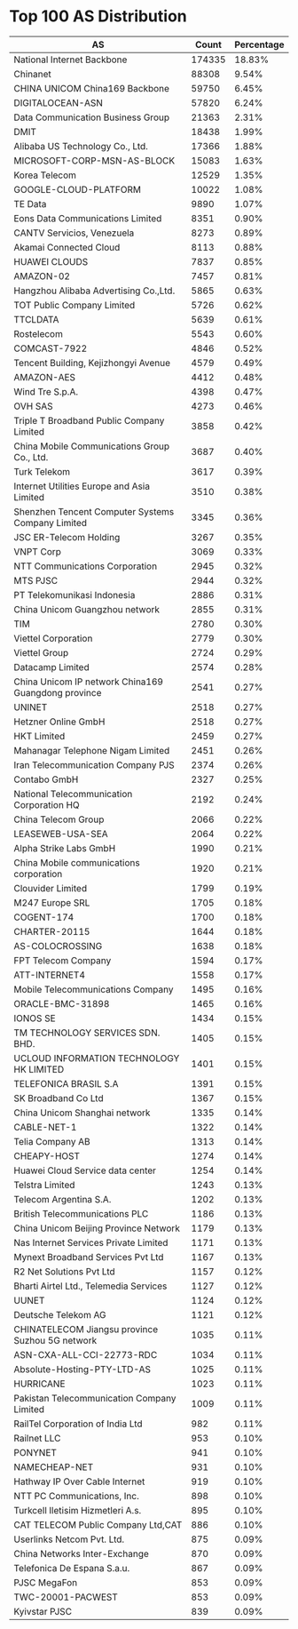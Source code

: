 # Top 100 AS Distribution
| AS | Count | Percentage |
|----|----|----|
| National Internet Backbone | 174335 | 18.83% |
| Chinanet | 88308 | 9.54% |
| CHINA UNICOM China169 Backbone | 59750 | 6.45% |
| DIGITALOCEAN-ASN | 57820 | 6.24% |
| Data Communication Business Group | 21363 | 2.31% |
| DMIT | 18438 | 1.99% |
| Alibaba US Technology Co., Ltd. | 17366 | 1.88% |
| MICROSOFT-CORP-MSN-AS-BLOCK | 15083 | 1.63% |
| Korea Telecom | 12529 | 1.35% |
| GOOGLE-CLOUD-PLATFORM | 10022 | 1.08% |
| TE Data | 9890 | 1.07% |
| Eons Data Communications Limited | 8351 | 0.90% |
| CANTV Servicios, Venezuela | 8273 | 0.89% |
| Akamai Connected Cloud | 8113 | 0.88% |
| HUAWEI CLOUDS | 7837 | 0.85% |
| AMAZON-02 | 7457 | 0.81% |
| Hangzhou Alibaba Advertising Co.,Ltd. | 5865 | 0.63% |
| TOT Public Company Limited | 5726 | 0.62% |
| TTCLDATA | 5639 | 0.61% |
| Rostelecom | 5543 | 0.60% |
| COMCAST-7922 | 4846 | 0.52% |
| Tencent Building, Kejizhongyi Avenue | 4579 | 0.49% |
| AMAZON-AES | 4412 | 0.48% |
| Wind Tre S.p.A. | 4398 | 0.47% |
| OVH SAS | 4273 | 0.46% |
| Triple T Broadband Public Company Limited | 3858 | 0.42% |
| China Mobile Communications Group Co., Ltd. | 3687 | 0.40% |
| Turk Telekom | 3617 | 0.39% |
| Internet Utilities Europe and Asia Limited | 3510 | 0.38% |
| Shenzhen Tencent Computer Systems Company Limited | 3345 | 0.36% |
| JSC ER-Telecom Holding | 3267 | 0.35% |
| VNPT Corp | 3069 | 0.33% |
| NTT Communications Corporation | 2945 | 0.32% |
| MTS PJSC | 2944 | 0.32% |
| PT Telekomunikasi Indonesia | 2886 | 0.31% |
| China Unicom Guangzhou network | 2855 | 0.31% |
| TIM | 2780 | 0.30% |
| Viettel Corporation | 2779 | 0.30% |
| Viettel Group | 2724 | 0.29% |
| Datacamp Limited | 2574 | 0.28% |
| China Unicom IP network China169 Guangdong province | 2541 | 0.27% |
| UNINET | 2518 | 0.27% |
| Hetzner Online GmbH | 2518 | 0.27% |
| HKT Limited | 2459 | 0.27% |
| Mahanagar Telephone Nigam Limited | 2451 | 0.26% |
| Iran Telecommunication Company PJS | 2374 | 0.26% |
| Contabo GmbH | 2327 | 0.25% |
| National Telecommunication Corporation HQ | 2192 | 0.24% |
| China Telecom Group | 2066 | 0.22% |
| LEASEWEB-USA-SEA | 2064 | 0.22% |
| Alpha Strike Labs GmbH | 1990 | 0.21% |
| China Mobile communications corporation | 1920 | 0.21% |
| Clouvider Limited | 1799 | 0.19% |
| M247 Europe SRL | 1705 | 0.18% |
| COGENT-174 | 1700 | 0.18% |
| CHARTER-20115 | 1644 | 0.18% |
| AS-COLOCROSSING | 1638 | 0.18% |
| FPT Telecom Company | 1594 | 0.17% |
| ATT-INTERNET4 | 1558 | 0.17% |
| Mobile Telecommunications Company | 1495 | 0.16% |
| ORACLE-BMC-31898 | 1465 | 0.16% |
| IONOS SE | 1434 | 0.15% |
| TM TECHNOLOGY SERVICES SDN. BHD. | 1405 | 0.15% |
| UCLOUD INFORMATION TECHNOLOGY HK LIMITED | 1401 | 0.15% |
| TELEFONICA BRASIL S.A | 1391 | 0.15% |
| SK Broadband Co Ltd | 1367 | 0.15% |
| China Unicom Shanghai network | 1335 | 0.14% |
| CABLE-NET-1 | 1322 | 0.14% |
| Telia Company AB | 1313 | 0.14% |
| CHEAPY-HOST | 1274 | 0.14% |
| Huawei Cloud Service data center | 1254 | 0.14% |
| Telstra Limited | 1243 | 0.13% |
| Telecom Argentina S.A. | 1202 | 0.13% |
| British Telecommunications PLC | 1186 | 0.13% |
| China Unicom Beijing Province Network | 1179 | 0.13% |
| Nas Internet Services Private Limited | 1171 | 0.13% |
| Mynext Broadband Services Pvt Ltd | 1167 | 0.13% |
| R2 Net Solutions Pvt Ltd | 1157 | 0.12% |
| Bharti Airtel Ltd., Telemedia Services | 1127 | 0.12% |
| UUNET | 1124 | 0.12% |
| Deutsche Telekom AG | 1121 | 0.12% |
| CHINATELECOM Jiangsu province Suzhou 5G network | 1035 | 0.11% |
| ASN-CXA-ALL-CCI-22773-RDC | 1034 | 0.11% |
| Absolute-Hosting-PTY-LTD-AS | 1025 | 0.11% |
| HURRICANE | 1023 | 0.11% |
| Pakistan Telecommunication Company Limited | 1009 | 0.11% |
| RailTel Corporation of India Ltd | 982 | 0.11% |
| Railnet LLC | 953 | 0.10% |
| PONYNET | 941 | 0.10% |
| NAMECHEAP-NET | 931 | 0.10% |
| Hathway IP Over Cable Internet | 919 | 0.10% |
| NTT PC Communications, Inc. | 898 | 0.10% |
| Turkcell Iletisim Hizmetleri A.s. | 895 | 0.10% |
| CAT TELECOM Public Company Ltd,CAT | 886 | 0.10% |
| Userlinks Netcom Pvt. Ltd. | 875 | 0.09% |
| China Networks Inter-Exchange | 870 | 0.09% |
| Telefonica De Espana S.a.u. | 867 | 0.09% |
| PJSC MegaFon | 853 | 0.09% |
| TWC-20001-PACWEST | 853 | 0.09% |
| Kyivstar PJSC | 839 | 0.09% |
